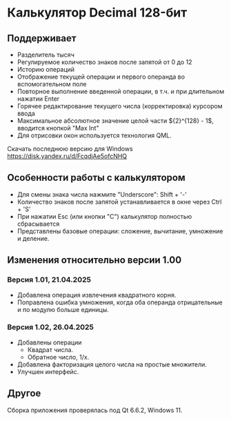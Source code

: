 # Калькулятор Decimal 128-бит

## Поддерживает

 * Разделитель тысяч
 * Регулируемое количество знаков после запятой от 0 до 12
 * Историю операций
 * Отображение текущей операции и первого операнда во вспомогательном поле
 * Повторное выполнение введенной операции, в т.ч. и при длительном нажатии Enter
 * Горячее редактирование текущего числа (корректировка) курсором ввода
 * Максимальное абсолютное значение целой части $\{2}^{128} - 1$, вводится кнопкой "Max Int"
 * Для отрисовки окон используется технология QML.

Скачать последнюю версию для Windows https://disk.yandex.ru/d/FcqdjAe5ofcNHQ

## Особенности работы с калькулятором

 * Для смены знака числа нажмите "Underscore": Shift + '-'
 * Количество знаков после запятой устанавливается в окне через Ctrl + 'S'
 * При нажатии Esc (или кнопки "C") калькулятор полностью сбрасывается
 * Представлены базовые операции: сложение, вычитание, умножение и деление. 

## Изменения относительно версии 1.00

### Версия 1.01, 21.04.2025

 * Добавлена операция извлечения квадратного корня.
 * Поправлена ошибка умножения, когда оба операнда отрицательные и по модулю больше единицы.

### Версия 1.02, 26.04.2025

- Добавлены операции
    - Квадрат числа.
    - Обратное число, 1/x.
- Добавлена факторизация целого числа на простые множители.
- Улучшен интерфейс.

## Другое

Сборка приложения проверялась под Qt 6.6.2, Windows 11.
